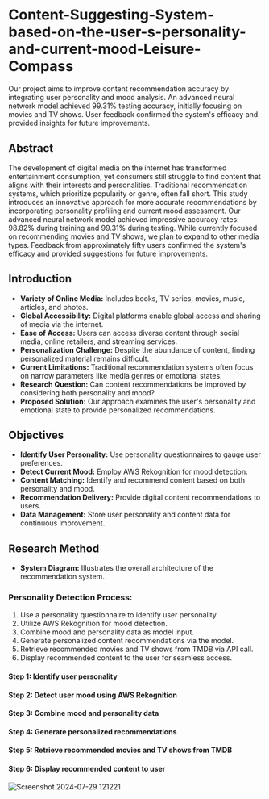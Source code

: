 # Content-Suggesting-System-based-on-the-user-s-personality-and-current-mood-Leisure-Compass
Our project aims to improve content recommendation accuracy by integrating user personality and mood analysis. An advanced neural network model achieved 99.31% testing accuracy, initially focusing on movies and TV shows. User feedback confirmed the system's efficacy and provided insights for future improvements.


## Abstract
The development of digital media on the internet has transformed entertainment consumption, yet consumers still struggle to find content that aligns with their interests and personalities. Traditional recommendation systems, which prioritize popularity or genre, often fall short. This study introduces an innovative approach for more accurate recommendations by incorporating personality profiling and current mood assessment. Our advanced neural network model achieved impressive accuracy rates: 98.82% during training and 99.31% during testing. While currently focused on recommending movies and TV shows, we plan to expand to other media types. Feedback from approximately fifty users confirmed the system's efficacy and provided suggestions for future improvements.

## Introduction

- **Variety of Online Media:** Includes books, TV series, movies, music, articles, and photos.
- **Global Accessibility:** Digital platforms enable global access and sharing of media via the internet.
- **Ease of Access:** Users can access diverse content through social media, online retailers, and streaming services.
- **Personalization Challenge:** Despite the abundance of content, finding personalized material remains difficult.
- **Current Limitations:** Traditional recommendation systems often focus on narrow parameters like media genres or emotional states.
- **Research Question:** Can content recommendations be improved by considering both personality and mood?
- **Proposed Solution:** Our approach examines the user's personality and emotional state to provide personalized recommendations.

## Objectives

- **Identify User Personality:** Use personality questionnaires to gauge user preferences.
- **Detect Current Mood:** Employ AWS Rekognition for mood detection.
- **Content Matching:** Identify and recommend content based on both personality and mood.
- **Recommendation Delivery:** Provide digital content recommendations to users.
- **Data Management:** Store user personality and content data for continuous improvement.

## Research Method

- **System Diagram:** Illustrates the overall architecture of the recommendation system.

### Personality Detection Process:
1. Use a personality questionnaire to identify user personality.
2. Utilize AWS Rekognition for mood detection.
3. Combine mood and personality data as model input.
4. Generate personalized content recommendations via the model.
5. Retrieve recommended movies and TV shows from TMDB via API call.
6. Display recommended content to the user for seamless access.


#### Step 1: Identify user personality

#### Step 2: Detect user mood using AWS Rekognition

#### Step 3: Combine mood and personality data

#### Step 4: Generate personalized recommendations

#### Step 5: Retrieve recommended movies and TV shows from TMDB

#### Step 6: Display recommended content to user

![Screenshot 2024-07-29 121221](https://github.com/user-attachments/assets/144469a8-7904-46aa-8bb5-3fe3e5d44070)
